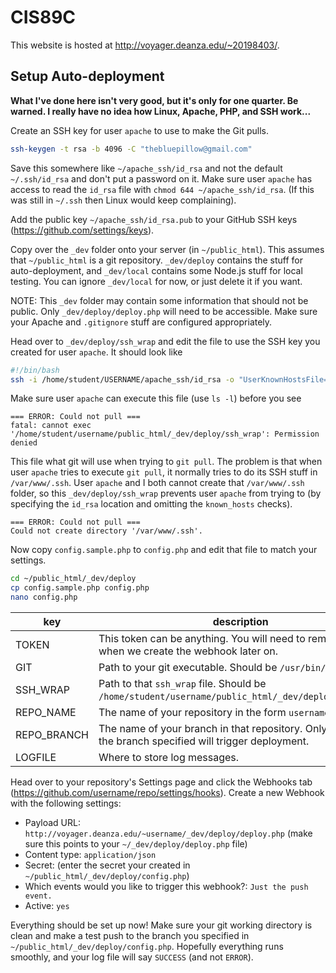 # CIS89C

This website is hosted at http://voyager.deanza.edu/~20198403/.

## Setup Auto-deployment

**What I've done here isn't very good, but it's only for one quarter. Be warned. I really have no idea how Linux, Apache, PHP, and SSH work...**

Create an SSH key for user `apache` to use to make the Git pulls.

```bash
ssh-keygen -t rsa -b 4096 -C "thebluepillow@gmail.com"
```

Save this somewhere like `~/apache_ssh/id_rsa` and not the default `~/.ssh/id_rsa` and don't put a password on it. Make sure user `apache` has access to read the `id_rsa` file with `chmod 644 ~/apache_ssh/id_rsa`. (If this was still in `~/.ssh` then Linux would keep complaining).

Add the public key `~/apache_ssh/id_rsa.pub` to your GitHub SSH keys (https://github.com/settings/keys).

Copy over the `_dev` folder onto your server (in `~/public_html`). This assumes that `~/public_html` is a git repository. `_dev/deploy` contains the stuff for auto-deployment, and `_dev/local` contains some Node.js stuff for local testing. You can ignore `_dev/local` for now, or just delete it if you want.

NOTE: This `_dev` folder may contain some information that should not be public. Only `_dev/deploy/deploy.php` will need to be accessible. Make sure your Apache and `.gitignore` stuff are configured appropriately.

Head over to `_dev/deploy/ssh_wrap` and edit the file to use the SSH key you created for user `apache`. It should look like

```bash
#!/bin/bash
ssh -i /home/student/USERNAME/apache_ssh/id_rsa -o "UserKnownHostsFile=/dev/null" -o "StrictHostKeyChecking=no" "$@"
```

Make sure user `apache` can execute this file (use `ls -l`) before you see

```
=== ERROR: Could not pull ===
fatal: cannot exec '/home/student/username/public_html/_dev/deploy/ssh_wrap': Permission denied
```

This file what git will use when trying to `git pull`. The problem is that when user `apache` tries to execute `git pull`, it normally tries to do its SSH stuff in `/var/www/.ssh`. User `apache` and I both cannot create that `/var/www/.ssh` folder, so this `_dev/deploy/ssh_wrap` prevents user `apache` from trying to (by specifying the `id_rsa` location and omitting the `known_hosts` checks).

```
=== ERROR: Could not pull ===
Could not create directory '/var/www/.ssh'.
```

Now copy `config.sample.php` to `config.php` and edit that file to match your settings.

```bash
cd ~/public_html/_dev/deploy
cp config.sample.php config.php
nano config.php
```

| key         | description |
|-------------|-------------|
| TOKEN       | This token can be anything. You will need to remember it for when we create the webhook later on. |
| GIT         | Path to your git executable. Should be `/usr/bin/git`. |
| SSH_WRAP    | Path to that `ssh_wrap` file. Should be `/home/student/username/public_html/_dev/deploy/ssh_wrap`. |
| REPO_NAME   | The name of your repository in the form `username/repo`. |
| REPO_BRANCH | The name of your branch in that repository. Only pushes to the branch specified will trigger deployment. |
| LOGFILE     | Where to store log messages. |

Head over to your repository's Settings page and click the Webhooks tab  (https://github.com/username/repo/settings/hooks). Create a new Webhook with the following settings:

 - Payload URL: `http://voyager.deanza.edu/~username/_dev/deploy/deploy.php` (make sure this points to your `~/_dev/deploy/deploy.php` file)
 - Content type: `application/json`
 - Secret: (enter the secret your created in `~/public_html/_dev/deploy/config.php`)
 - Which events would you like to trigger this webhook?: `Just the push event.`
 - Active: `yes`

Everything should be set up now! Make sure your git working directory is clean and make a test push to the branch you specified in `~/public_html/_dev/deploy/config.php`. Hopefully everything runs smoothly, and your log file will say `SUCCESS` (and not `ERROR`).
